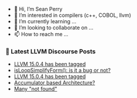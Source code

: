 - 👋 Hi, I’m Sean Perry
- 👀 I’m interested in compilers (c++, COBOL, llvm)
- 🌱 I’m currently learning ...
- 💞️ I’m looking to collaborate on ...
- 📫 How to reach me ...

<!---
s66perry/s66perry is a ✨ special ✨ repository because its `README.md` (this file) appears on your GitHub profile.
You can click the Preview link to take a look at your changes.
--->
### 📕 Latest LLVM Discourse Posts

<!-- DISCOURSE-LLVM:START -->
- [LLVM 15.0.4 has been tagged](https://discourse.llvm.org/t/llvm-15-0-4-has-been-tagged/66354#post_3)
- [isLoopSimplifyForm&lpar;&rpar;: is it a bug or not?](https://discourse.llvm.org/t/isloopsimplifyform-is-it-a-bug-or-not/66355#post_3)
- [LLVM 15.0.4 has been tagged](https://discourse.llvm.org/t/llvm-15-0-4-has-been-tagged/66354#post_2)
- [Accumulator based Architecture?](https://discourse.llvm.org/t/accumulator-based-architecture/66243#post_2)
- [Many &quot;not found&quot;](https://discourse.llvm.org/t/many-not-found/66361#post_1)
<!-- DISCOURSE-LLVM:END -->
